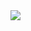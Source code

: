 <img src="https://github.com/ManishChand349/CollegeSite/assets/99408291/fb26b534-2f99-4a9a-a8e9-c768b6e96c01"  />
